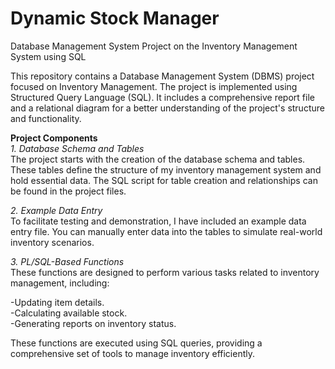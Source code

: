 # Dynamic Stock Manager
Database Management System Project on the Inventory Management System using SQL

This repository contains a Database Management System (DBMS) project focused on Inventory Management. The project is implemented using Structured Query Language (SQL). It includes a comprehensive report file and a relational diagram for a better understanding of the project's structure and functionality.

**Project Components**             
*1. Database Schema and Tables*             
The project starts with the creation of the database schema and tables. These tables define the structure of my inventory management system and hold essential data. The SQL script for table creation and relationships can be found in the project files.

*2. Example Data Entry*    
To facilitate testing and demonstration, I have included an example data entry file. You can manually enter data into the tables to simulate real-world inventory scenarios.

*3. PL/SQL-Based Functions*        
These functions are designed to perform various tasks related to inventory management, including:

-Updating item details.    
-Calculating available stock.    
-Generating reports on inventory status.   

These functions are executed using SQL queries, providing a comprehensive set of tools to manage inventory efficiently.
